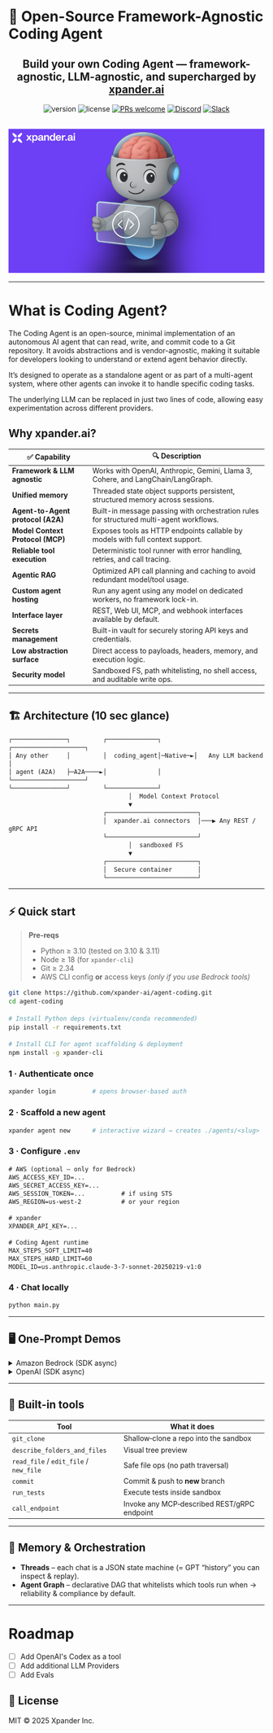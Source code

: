 # 🚀 Open-Source Framework-Agnostic Coding Agent

<div align="center">

## <strong> Build your own Coding Agent — framework-agnostic, LLM-agnostic, and supercharged by <a href="https://xpander.ai" target="_blank">xpander.ai</a></strong>

![version](https://img.shields.io/badge/version-1.0.0-blue)
![license](https://img.shields.io/badge/license-MIT-green)
[![PRs welcome](https://img.shields.io/badge/PRs-welcome-brightgreen.svg)](https://github.com/xpander-ai/agent-coding/pulls)
[![Discord](https://img.shields.io/badge/Discord-Join%20our%20community-7289DA)](https://discord.gg/CUcp4WWh5g)
[![Slack](https://img.shields.io/badge/Join%20our%20Slack%20community-Click%20here-4A154B)](https://join.slack.com/t/xpandercommunity/shared_invite/zt-2mt2xkxkz-omM7f~_h2jcuzFudrYtZQQ)

<br>

<img src="images/coding-agent.png" alt="High‑level architecture diagram for Coding Agent" width="600">

</div>

---

# What is Coding Agent?

The Coding Agent is an open-source, minimal implementation of an autonomous AI agent that can read, write, and commit code to a Git repository. It avoids abstractions and is vendor-agnostic, making it suitable for developers looking to understand or extend agent behavior directly.

It’s designed to operate as a standalone agent or as part of a multi-agent system, where other agents can invoke it to handle specific coding tasks.

The underlying LLM can be replaced in just two lines of code, allowing easy experimentation across different providers.

## Why xpander.ai?

| ✅ Capability                       | 🔍 Description                                                                 |
|------------------------------------|--------------------------------------------------------------------------------|
| **Framework & LLM agnostic**       | Works with OpenAI, Anthropic, Gemini, Llama 3, Cohere, and LangChain/LangGraph. |
| **Unified memory**                 | Threaded state object supports persistent, structured memory across sessions.  |
| **Agent-to-Agent protocol (A2A)**  | Built-in message passing with orchestration rules for structured multi-agent workflows. |
| **Model Context Protocol (MCP)**   | Exposes tools as HTTP endpoints callable by models with full context support.  |
| **Reliable tool execution**        | Deterministic tool runner with error handling, retries, and call tracing.      |
| **Agentic RAG**                    | Optimized API call planning and caching to avoid redundant model/tool usage.   |
| **Custom agent hosting**           | Run any agent using any model on dedicated workers, no framework lock-in.      |
| **Interface layer**                | REST, Web UI, MCP, and webhook interfaces available by default.                |
| **Secrets management**             | Built-in vault for securely storing API keys and credentials.                  |
| **Low abstraction surface**        | Direct access to payloads, headers, memory, and execution logic.               |
| **Security model**                 | Sandboxed FS, path whitelisting, no shell access, and auditable write ops.     |
---

## 🏗 Architecture (10 sec glance)

```
┌───────────────┐         ┌──────────────┐         ┌────────────────────┐
│ Any other     │         │  coding_agent│─Native─►│   Any LLM backend  │
│ agent (A2A)   ├─A2A────►│              │         └────────────────────┘
└───────────────┘         └──────────────┘
                                 │  Model Context Protocol
                                 ▼
                          ┌─────────────────────────┐
                          │  xpander.ai connectors  │───▶ Any REST / gRPC API
                          └─────────────────────────┘
                                 │  sandboxed FS
                                 ▼
                          ┌─────────────────────────┐
                          │  Secure container       │
                          └─────────────────────────┘
```

---

## ⚡ Quick start

> **Pre‑reqs**  
> * Python ≥ 3.10 (tested on 3.10 & 3.11)  
> * Node ≥ 18 (for `xpander-cli`)  
> * Git ≥ 2.34  
> * AWS CLI config **or** access keys _(only if you use Bedrock tools)_

```bash
git clone https://github.com/xpander-ai/agent-coding.git
cd agent-coding

# Install Python deps (virtualenv/conda recommended)
pip install -r requirements.txt

# Install CLI for agent scaffolding & deployment
npm install -g xpander-cli
```

### 1 · Authenticate once

```bash
xpander login          # opens browser‑based auth
```

### 2 · Scaffold a new agent

```bash
xpander agent new      # interactive wizard → creates ./agents/<slug>
```

### 3 · Configure `.env`

```dotenv
# AWS (optional – only for Bedrock)
AWS_ACCESS_KEY_ID=...
AWS_SECRET_ACCESS_KEY=...
AWS_SESSION_TOKEN=...          # if using STS
AWS_REGION=us-west-2           # or your region

# xpander
XPANDER_API_KEY=...

# Coding Agent runtime
MAX_STEPS_SOFT_LIMIT=40
MAX_STEPS_HARD_LIMIT=60
MODEL_ID=us.anthropic.claude-3-7-sonnet-20250219-v1:0
```

### 4 · Chat locally

```bash
python main.py
```

---

## 🖥  One‑Prompt Demos

<details>
<summary>Amazon Bedrock (SDK async)</summary>

```python
import asyncio
from coding_agent import CodingAgent
from xpander_sdk import LLMProvider, XpanderClient

async def main() -> None:
    client = XpanderClient(api_key="YOUR_API_KEY")
    agent_cfg = await client.agents.get(agent_id="YOUR_AGENT_ID")

    agent = CodingAgent(agent=agent_cfg, llm_provider=LLMProvider.AMAZON_BEDROCK)
    thread = agent.chat(
        "Clone https://github.com/xpander-ai/docs.git and add a 'Getting Started' tutorial."
    )
    agent.chat("Push the change on a new branch called getting-started", thread)

asyncio.run(main())
```
</details>

<details>
<summary>OpenAI (SDK async)</summary>

```python
import asyncio
from coding_agent import CodingAgent
from xpander_sdk import LLMProvider, XpanderClient

async def main() -> None:
    client = XpanderClient(api_key="YOUR_API_KEY")
    agent_cfg = await client.agents.get(agent_id="YOUR_AGENT_ID")

    agent = CodingAgent(agent=agent_cfg, llm_provider=LLMProvider.OPEN_AI)
    thread = agent.chat(
        "Clone https://github.com/xpander-ai/docs.git and add a 'Getting Started' tutorial."
    )
    agent.chat("Push the change on a new branch called getting-started", thread)

asyncio.run(main())
```
</details>

---

## 🔌 Built‑in tools

| Tool | What it does |
|------|--------------|
| `git_clone` | Shallow‑clone a repo into the sandbox |
| `describe_folders_and_files` | Visual tree preview |
| `read_file` / `edit_file` / `new_file` | Safe file ops (no path traversal) |
| `commit` | Commit & push to **new** branch |
| `run_tests` | Execute tests inside sandbox |
| `call_endpoint` | Invoke any MCP‑described REST/gRPC endpoint |

---

## 🧠 Memory & Orchestration

* **Threads** – each chat is a JSON state machine (= GPT “history” you can inspect & replay).  
* **Agent Graph** – declarative DAG that whitelists which tools run when → reliability & compliance by default.

---

# Roadmap

- [ ] Add OpenAI's Codex as a tool
- [ ] Add additional LLM Providers
- [ ] Add Evals

## 📜 License

MIT © 2025 Xpander Inc.
